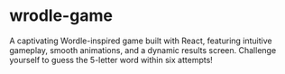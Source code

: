 # wrodle-game
A captivating Wordle-inspired game built with React, featuring intuitive gameplay, smooth animations, and a dynamic results screen. Challenge yourself to guess the 5-letter word within six attempts!

